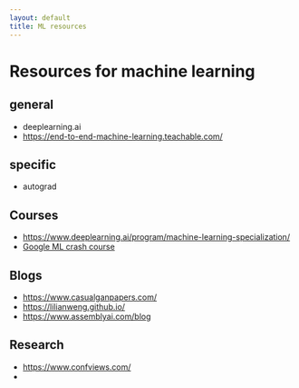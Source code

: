 ```yaml
---
layout: default
title: ML resources  
---
```


# Resources for machine learning 

## general 
- deeplearning.ai
- https://end-to-end-machine-learning.teachable.com/

## specific 
- autograd 

## Courses 
- https://www.deeplearning.ai/program/machine-learning-specialization/
- [Google ML crash course](https://developers.google.com/machine-learning/crash-course)

## Blogs 
- https://www.casualganpapers.com/
- https://lilianweng.github.io/
- https://www.assemblyai.com/blog

## Research 
- https://www.confviews.com/
- 
